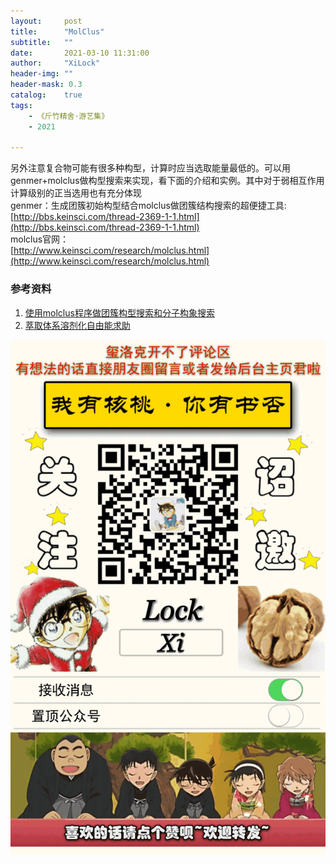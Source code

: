 ```yaml
---
layout:     post
title:      "MolClus"
subtitle:   ""
date:       2021-03-10 11:31:00
author:     "XiLock"
header-img: ""
header-mask: 0.3
catalog:    true
tags:
    - 《斤竹精舍·游艺集》
    - 2021

---
```



另外注意复合物可能有很多种构型，计算时应当选取能量最低的。可以用genmer+molclus做构型搜索来实现，看下面的介绍和实例。其中对于弱相互作用计算级别的正当选用也有充分体现  
genmer：生成团簇初始构型结合molclus做团簇结构搜索的超便捷工具:  
[http://bbs.keinsci.com/thread-2369-1-1.html](http://bbs.keinsci.com/thread-2369-1-1.html)  
molclus官网：  
[http://www.keinsci.com/research/molclus.html](http://www.keinsci.com/research/molclus.html)


### 参考资料
1. [使用molclus程序做团簇构型搜索和分子构象搜索](http://bbs.keinsci.com/thread-577-1-1.html)
1. [萃取体系溶剂化自由能求助](http://bbs.keinsci.com/thread-13960-1-1.html)

 
![](/img/wc-tail.GIF)
